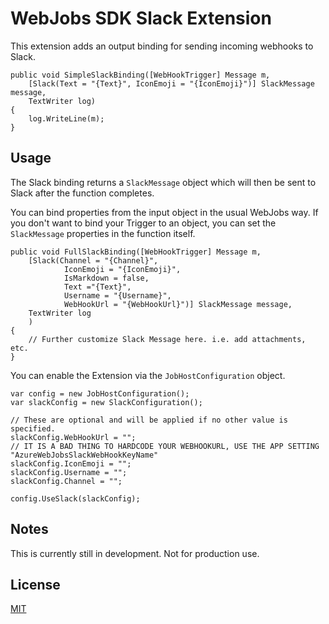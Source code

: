 # WebJobs SDK Slack Extension

This extension adds an output binding for sending incoming webhooks to Slack.

```
public void SimpleSlackBinding([WebHookTrigger] Message m,
    [Slack(Text = "{Text}", IconEmoji = "{IconEmoji}")] SlackMessage message, 
    TextWriter log)
{
    log.WriteLine(m);
}
```

## Usage

The Slack binding returns a `SlackMessage` object which will then be sent to Slack after the function completes.

You can bind properties from the input object in the usual WebJobs way. If you don't want to bind your Trigger to an object, you can set the `SlackMessage` properties in the function itself.

```
public void FullSlackBinding([WebHookTrigger] Message m,
    [Slack(Channel = "{Channel}", 
            IconEmoji = "{IconEmoji}", 
            IsMarkdown = false, 
            Text ="{Text}", 
            Username = "{Username}", 
            WebHookUrl = "{WebHookUrl}")] SlackMessage message,
    TextWriter log
    )
{
    // Further customize Slack Message here. i.e. add attachments, etc.
}
```

You can enable the Extension via the `JobHostConfiguration` object.
```
var config = new JobHostConfiguration();
var slackConfig = new SlackConfiguration();

// These are optional and will be applied if no other value is specified.
slackConfig.WebHookUrl = "";
// IT IS A BAD THING TO HARDCODE YOUR WEBHOOKURL, USE THE APP SETTING "AzureWebJobsSlackWebHookKeyName"
slackConfig.IconEmoji = "";
slackConfig.Username = "";
slackConfig.Channel = "";

config.UseSlack(slackConfig);
```


## Notes

This is currently still in development. Not for production use.

## License

[MIT](LICENSE)